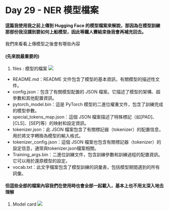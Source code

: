 # Day 29 - NER 模型檔案

#### 這篇我使用我之前上傳到 Hugging Face 的模型檔案來解說，那因為在模型訓練那部份我沒講到要如何上船模型，因此等鐵人賽結束後我會再補充回去。

我們來看看上傳模型之後會有哪些內容

#### (先來說最重要的)
1. files : 模型的檔案
![](C:\Users\User\Pictures\modelhub_2.png)
- README.md：README 文件包含了模型的基本資訊，有關模型的描述性文件。
- config.json：包含了有關模型配置的 JSON 檔案。它描述了模型的架構、超參數和其他配置資訊。
- pytorch_model.bin：這是 PyTorch 模型的二進位權重文件，包含了訓練完成的模型參數。
- special_tokens_map.json：這個 JSON 檔案描述了特殊標記（如[PAD]、[CLS]、[SEP]等）的映射和設定資訊。
- tokenizer.json：此 JSON 檔案包含了有關標記器（tokenizer）的配置信息，用於將文字轉換為模型的輸入格式。
- tokenizer_config.json：這個 JSON 檔案也包含有關標記器（tokenizer）的設定信息，通常與tokenizer.json檔案相關。
- Training_args.bin：二進位訓練文件，包含訓練參數和訓練過程的配置資訊。它可以用於還原模型的設定。
- vocab.txt：此文字檔案包含了模型訓練的詞彙表，包括模型期間遇到的所有詞彙。
#### 但這些全部的檔案內容我們在使用時也會全部一起載入，基本上也不用太深入地去理解

1. Model card
![](C:\Users\User\Pictures\modelhub_1.png)
